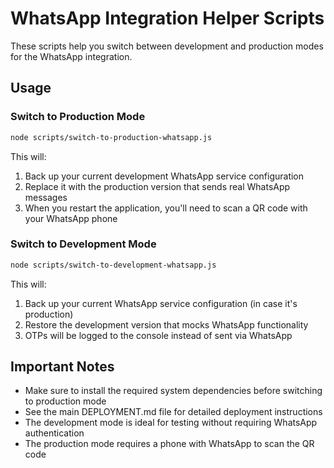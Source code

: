 # WhatsApp Integration Helper Scripts

These scripts help you switch between development and production modes for the WhatsApp integration.

## Usage

### Switch to Production Mode

```bash
node scripts/switch-to-production-whatsapp.js
```

This will:
1. Back up your current development WhatsApp service configuration
2. Replace it with the production version that sends real WhatsApp messages
3. When you restart the application, you'll need to scan a QR code with your WhatsApp phone

### Switch to Development Mode

```bash
node scripts/switch-to-development-whatsapp.js
```

This will:
1. Back up your current WhatsApp service configuration (in case it's production)
2. Restore the development version that mocks WhatsApp functionality
3. OTPs will be logged to the console instead of sent via WhatsApp

## Important Notes

- Make sure to install the required system dependencies before switching to production mode
- See the main DEPLOYMENT.md file for detailed deployment instructions
- The development mode is ideal for testing without requiring WhatsApp authentication
- The production mode requires a phone with WhatsApp to scan the QR code